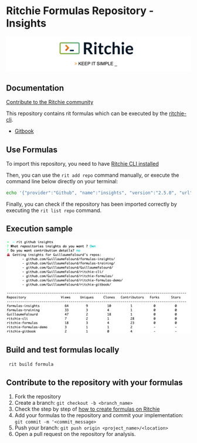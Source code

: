 # Ritchie Formulas Repository - Insights

![Rit banner](/docs/img/ritchie-banner.png)

## Documentation

[Contribute to the Ritchie community](https://github.com/ZupIT/ritchie-formulas/blob/master/CONTRIBUTING.md)

This repository contains rit formulas which can be executed by the [ritchie-cli](https://github.com/ZupIT/ritchie-cli).

- [Gitbook](https://docs.ritchiecli.io)

## Use Formulas

To import this repository, you need to have [Ritchie CLI installed](https://docs.ritchiecli.io/getting-started/installation) 

Then, you can use the `rit add repo` command manually, or execute the command line below directly on your terminal:

```bash
echo '{"provider":"Github", "name":"insights", "version":"2.5.0", "url":"https://github.com/GuillaumeFalourd/formulas-insights", "token": null, "priority":1}' | rit add repo --stdin
```

Finally, you can check if the repository has been imported correctly by executing the `rit list repo` command.

## Execution sample

<img class="special-img-class" src="/github/insights/docs/img/rit-github-insights-sample.png" />

## Build and test formulas locally

```bash
 rit build formula
```

## Contribute to the repository with your formulas

1. Fork the repository
2. Create a branch: `git checkout -b <branch_name>`
3. Check the step by step of [how to create formulas on Ritchie](https://docs.ritchiecli.io/getting-started/creating-formulas)
4. Add your formulas to the repository
and commit your implementation: `git commit -m '<commit_message>`
5. Push your branch: `git push origin <project_name>/<location>`
6. Open a pull request on the repository for analysis.
